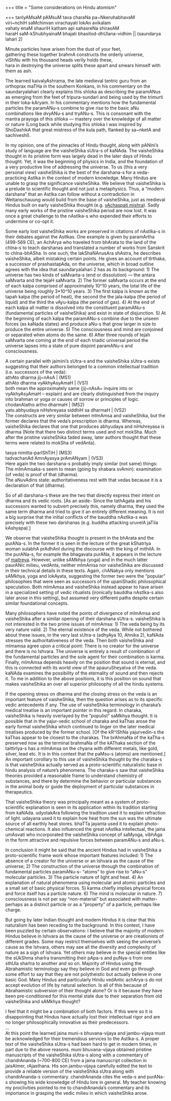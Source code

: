+++
title = "Some considerations on Hindu atomism"

+++
tanIyAMsaM pAMsuM tava charaNa pa\~NkeruhabhavaM  
viri\~nchiH saMchinvan virachayati lokAn avikalam   
vahaty enaM shauriH katham api sahasreNa shirasAM  
haraH saM-kShubhyainaM bhajati bhasitod-dhUlana-vidhim || (saundarya
lahari 2)

Minute particles have arisen from the dust of your feet,  
gathering these together brahmA constructs the orderly universe,  
viShNu with his thousand heads verily holds these,  
hara in destroying the universe splits these apart and smears himself
with them as ash.

The learned kaivalyAshrama, the late medieval tantric guru from an
orthoprax maTHa in the southern Konkans, in his commentary on the
saundaryalahari clearly explains this shloka as describing the paramANus
as emerging from the feet of tripura-sundarI and being used by the
trimurti in their loka-kAryam. In his commentary mentions how the
fundamental particles the paramANu-s combine to give rise to the basic
aNu combinations like dvyANu-s and tryANu-s. This is consonant with the
mantra prayoga of this shloka — mastery over the knowledge of all matter
or nature (Long back while studying this shloka I was inspired by
ShoDashikA that great mistress of the kula path, flanked by sa\~nketA
and sachiveshI).

In my opinion, one of the pinnacles of Hindu thought, along with
pANini’s study of language are the vaisheShika sUtra-s of kaNAda. The
vaisheShika thought in its pristine form was largely dead in the later
days of Hindu thought. Yet, it was the beginning of physics in India,
and the foundation of a very productive line of addressing the universe.
To us (this a very personal view) vaisheShika is the best of the
darshana-s for a veda-practicing AstIka in the context of modern
knowledge. Many Hindus are unable to grasp the significance vaisheShika.
We believe that vaisheShika is a prelude to scientific thought and not
just a metaphysics. Thus, a “modern darshana” that an AstIka can follow
without a contradiction in Weltanschauung would build from the base of
vaisheShika, just as medieval Hindus built on early vaisheShika thought
(e.g. [vAchaspati
mishra](http://manasataramgini.wordpress.com/2004/09/vachaspati-on-atomic-coordinates.html)).
Sadly many early works of the pristine vaisheShika period are now lost.
It was once a great challenge to the nAstIka-s who expended their
efforts to undermine or co-opt it.

Some early lost vaisheShika works are preserved in citations of
nAstIka-s in their debates against the AstIkas. One example is given by
paramArtha (499-569 CE), an AchArya who traveled from bhArata to the
land of the chIna-s to teach darshanas and translated a number of works
from Sanskrit to chIna-bhASha. In one such, the lakShaNAnusAra shAstra,
he describes vaisheShika, albeit mistaking certain points. He gives an
account of tIrthaka, a successor of prashastapAda, on the universe,
which in broad outline agrees with the idea that saundaryalahari 2 has
as its background: 1) The universe has two kinds of saMvarta-s (end or
dissolution) — the antara saMvarta and the tejaH saMvarta. 2) The former
saMvarta occurs at the end of each kalpa comprised of approximately
10^10 years, the total life of the universe being roughly 3\*10^10
years. 3) The first kalpa is known as the tapah kalpa (the period of
heat), the second the the jala-kalpa (the period of liquid) and the
third the vAyu-kalpa (the period of gas). 4) At the end of each kalpa
all matter is dissolved into the constituent paramANu-s (fundamental
particles of vaisheShika) and exist in state of disjunction. 5) At the
beginning of each kalpa the paramANu-s combine due to the unseen forces
(as kaNada states) and produce aNu-s that grow larger in size to produce
the entire universe. 5) The consciousness and mind are conjoined or
separated when atoms do the same. 6) After three rounds of tejah
saMvarta one coming at the end of each triadic universal period the
universe lapses into a state of pure disjoint paramANu-s and
consciousness.

A certain parallel with jaimini’s sUtra-s and the vaisheShika sUtra-s
exists suggesting that their authors belonged to a common intellectual
tradition (i.e. successors of the veda):  
athAto dharma jij\~nAsA | (MS1)  
athAto dharma vyAkhyAsyAmaH | (VS1)  
both mean the approximately same (jij\~nAsA= inquire into or
vyAkhyAsyAmaH – explain) and are clearly distinguished from the inquiry
into brahman or yoga or causes of sorrow or principles of logic.  
chodanAlatho artho dharmaH | (MS2)  
yato.abhyudaya niHshreyasa siddhiH sa dharmaH | (VS2)  
The constructs are very similar between mImAmsa and vaisheShika, but the
former declares that the veda’s prescription is dharma. Whereas,
vaisheShika declares that one that produces abhyudaya and niHshreyasa is
dharma (Note that there two distinct terms used and not mokSha. Much
after the pristine vaisheShika faded away, later authors thought that
these terms were related to mokSha of vedAnta).

tasya nimitta-parIShTiH | (MS3)  
tadvachanAd AmnAyasya prAmANyam | (VS3)  
Here again the two darshana-s probably imply similar (not same) things:
The mImAmsaka-s seem to mean (going by shabara svAmin): examination (of
veda) is proof of that (dharma).  
The aNuvAdins state: authoritativeness rest with that vedas because it
is a declaration of that (dharma).

So of all darshana-s these are the two that directly express their
intent on dharma and its vedic roots. \[As an aside- Since the tathAgata
and his successors wanted to subvert precisely this, namely dharma, they
used the same term dharma and tried to give it an entirely different
meaning. It is not a big surprise that the initial conflicts of the
bauddha nAstIka-s was precisely with these two darshanas (e.g. buddha
attacking uruvelA jaTila kAshyapa).\]

We observe that vaisheShika thought is present in the bhArata and the
purANa-s. In the former it is seen in the lecture of the great kShatrIya
woman sulabhA prAdhAnI during the discourse with the king of mithilA. In
the purANa-s, for example the bhagavata purANa, it appears in the
lecture of
[maitreya](http://manasataramgini.wordpress.com/2004/09/maitreyas-atomism.html).
However, unlike sAMkhya (yoga) and in the much latter paurANic milieu,
vedAnta, neither mImAmsa nor vaisheShika are discussed in their
technical details in these texts. Again, chANakya only mentions sAMkhya,
yoga and lokAyata, suggesting the former two were the “popular”
philosophies that were seen as successors of the upaniShadic
philosophical speculation. Both mImAmsa and vaisheShika instead appear
to have arisen in a specialized setting of vedic ritualists (ironically
bauddha nAstIka-s also later arose in this setting), but assumed very
different paths despite certain similar foundational concepts.

Many philosophers have noted the points of divergence of mImAmsa and
vaisheShika after a similar opening of their darshana sUtra-s.
vaisheShika is not interested in the two prime issues of mImAmsa: 1) The
veda being by its very nature valid. 2) The eternal existence of the
veda. While not bothered about these issues, in the very last sUtra-s
(adhyAya 10, Ahnika 2), kaNAda stresses the authoritativeness of the
veda. Then both vaisheShika and mImamsa agree upon a critical point:
There is no creator for the universe and there is no Ishvara. The
universe is entirely a result of combination of the fundamental
particles and the sole agent for their combination is karma. Finally,
mImAmsa depends heavily on the position that sound is eternal, and this
is connected with its world view of the apauruSheyatva of the veda.
kaNAda examines the possibility of the eternality of sound and then
rejects it. To me in addition to the above positions, it is this
position on sound that makes vaisheShika an over all superior philosophy
of all the hindu systems.

If the opening stress on dharma and the closing stress on the veda is an
important feature of vaisheShika, then the question arises as to its
specific vedic antecedents if any. The use of vaisheShika terminology in
charaka’s medical treatise is an important pointer in this regard. In
charaka, vaisheShika is heavily overlayed by the “populist” saMkhya
thought. It is possible that in the yajur-vedic school of charaka and
kaThas arose the early formal vaisheShika which continued to linger on
the later medical treatises produced by the former school. \[Of the
kR^iShNa yajurvedin-s the kaThas appear to be closest to the charakas.
The brAhmaNa of the kaTha-s preserved now as the terminal brahmaNa of
the kAThaka section of the taittirIya-s has a mImAmsa on the chyana with
different metals, like gold, silver, lead etc. It is in this context
that the paMsu-s (atoms) are mentioned.\] An important corollary to this
use of vaisheShika thought by the charaka-s is that vaisheShika actually
served as a proto-scientific naturalistic base in hindu analysis of
nature’s phenomena. The charaka-s saw that vaisheShika theories provided
a reasonable frame to understand chemistry of substances, and there by
determine the behavior or particular substances in the animal body or
guide the deployment of particular substances in therapeutics.

That vaisheShika theory was principally meant as a system of
proto-scientific explanation is seen in its application within its
tradition starting from kaNAda. udyotakAra following the tradition used
it to explain refraction of light. udayana used it to explain how heat
from the sun was the ultimate source of all earthly heat stores. bhaTTa
jayanta used it to explain photo-chemical reactions. It also influenced
the great nAstIka intellectual, the jaina umAsvati who incorporated the
vaisheShika concept of saMyoga, vibhAga in the form attractive and
repulsive forces between paramANu-s and aNu-s.

In conclusion it might be said that the ancient Hindus had in
vaisheShika a proto-scientific frame work whose important features
included: 1) The absence of a creator for the universe or an Ishvara as
the cause of the universe; 2) The construction of the universe through
the combination of fundamental particles paramANu-s- “atoms” to give
rise to “aNu-s” molecular particles. 3) The particle nature of light and
heat. 4) An explanation of natural phenomena using molecular and atomic
particles and a small set of basic physical forces. 5) karma chiefly
implies physical forces and force itself has a particle nature. 6) The
mind is molecular in nature. 7) consciousness is not per say
“non-material” but associated with matter- perhaps as a distinct
particle or as a “property” of a particle, perhaps like charge.

But going by later Indian thought and modern Hindus it is clear that
this naturalism has been receding to the background. In this context, I
have been puzzled by certain observations: I believe that the majority
of modern Hindus believe in Ishvara as the cause of the universe or are
creationists of different grades. Some may restrict themselves with
seeing the universe’s cause as the Ishvara, others may see all the
diversity and complexity of nature as a sign of Ishvara. Yet others may
believe in the special entities like the sUkShma sharIra transmitting
their pApa-s and puNya-s from one sthUla sharIra to another and so on.
Majority of Hindus using the Abrahamistic terminology say they believe
in God and even go through some effort to say that they are not
polytheistic but actually believe in one basic God. Many Hindus and
particularly Hindu vedAntic achArya-s do not accept evolution of life by
natural selection. Is all of this because of Abrahamistic subversion of
their thought alone? Or is it because they have been pre-conditioned for
this mental state due to their separation from old vaisheShika and
sAMkhya thought?

I feel that it might be a combination of both factors. If this were so
it is disappointing that Hindus have actually lost their intellectual
rigor and are no longer philosophically innovative as their
predecessors.  
…  
At this point the learned jaina muni-s bhuvana-vijaya and jambu-vijaya
must be acknowledged for their tremendous services to the AstIka-s. A
proper text of the vaisheShika sUtra-s had been hard to get in modern
times, in part due to the above reasons. muni bhuvana-vijaya obtained
pristine manuscripts of the vaisheShika sUtra-s along with a commentary
of chandrAnanda (\~700-800 CE) from a jaina manuscript collection in
jaisAlmer, rAjasthana. His son jambu-vijaya carefully edited the text to
provide a reliable version of the vaisheShika sUtra along with
chandrAnanda-s commentary. chandrAnanda cites the veda-s and purANa-s
showing his wide knowledge of Hindu lore in general. My teacher knowing
my proclivities pointed to me to chandrAnanda’s commentary and its
importance in grasping the vedic milieu in which vaisheShika arose.
